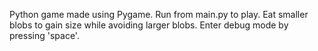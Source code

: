Python game made using Pygame. Run from main.py to play. Eat smaller blobs to gain size while avoiding larger blobs. Enter debug mode by pressing 'space'.
